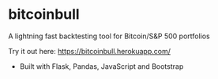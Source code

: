 # bitcoinbull
A lightning fast backtesting tool for Bitcoin/S&amp;P 500 portfolios

Try it out here: https://bitcoinbull.herokuapp.com/

- Built with Flask, Pandas, JavaScript and Bootstrap 
